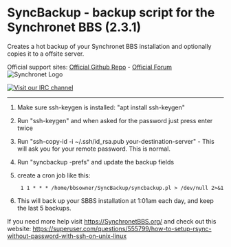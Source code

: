 # SyncBackup - backup script for the Synchronet BBS (2.3.1)
Creates a hot backup of your Synchronet BBS installation and optionally copies it to a offsite server.

Official support sites: [Official Github Repo](https://github.com/fstltna/SyncBackup) - [Official Forum](https://synchronetbbs.org/index.php/forum/syncbackup) ![Synchronet Logo](https://SynchronetBBS.org/SynchronetLogo.png) 

[![Visit our IRC channel](https://kiwiirc.com/buttons/irc.synchro.net/SynchronetFans.png)](https://kiwiirc.com/client/irc.synchro.net/?nick=guest|?#SynchronetFans)

---

1. Make sure ssh-keygen is installed: "apt install ssh-keygen"
2. Run "ssh-keygen" and when asked for the password just press enter twice
3. Run "ssh-copy-id -i ~/.ssh/id_rsa.pub your-destination-server" - This will ask you for your remote password. This is normal.
4. Run "syncbackup -prefs" and update the backup fields
5. create a cron job like this:

        1 1 * * * /home/bbsowner/SyncBackup/syncbackup.pl > /dev/null 2>&1

6. This will back up your SBBS installation at 1:01am each day, and keep the last 5 backups.

If you need more help visit https://SynchronetBBS.org/ and check out this website: https://superuser.com/questions/555799/how-to-setup-rsync-without-password-with-ssh-on-unix-linux

